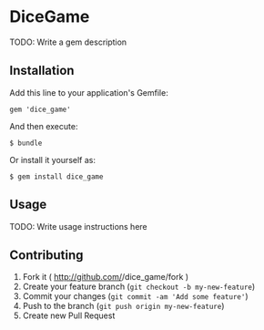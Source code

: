 # DiceGame

TODO: Write a gem description

## Installation

Add this line to your application's Gemfile:

    gem 'dice_game'

And then execute:

    $ bundle

Or install it yourself as:

    $ gem install dice_game

## Usage

TODO: Write usage instructions here

## Contributing

1. Fork it ( http://github.com/<my-github-username>/dice_game/fork )
2. Create your feature branch (`git checkout -b my-new-feature`)
3. Commit your changes (`git commit -am 'Add some feature'`)
4. Push to the branch (`git push origin my-new-feature`)
5. Create new Pull Request
